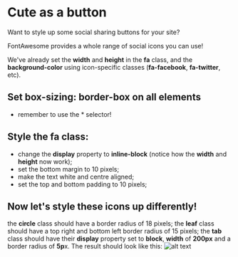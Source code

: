 # Cute as a button
Want to style up some social sharing buttons for your site?

FontAwesome provides a whole range of social icons you can use!

We've already set the **width** and **height** in the **fa** class, and the **background-color** using icon-specific classes (**fa-facebook**, **fa-twitter**, etc).

## Set box-sizing: border-box on all elements
* remember to use the * selector!
## Style the fa class:
* change the **display** property to **inline-block**
(notice how the **width** and **height** now work);
* set the bottom margin to 10 pixels;
* make the text white and centre aligned;
* set the top and bottom padding to 10 pixels;
## Now let's style these icons up differently!
the **circle** class should have a border radius of 18 pixels;
the **leaf** class should have a top right and bottom left border radius of 15 pixels;
the **tab** class should have their **display** property set to **block**, **width** of **200px** and a border radius of **5p**x.
The result should look like this:
![alt text](https://groklearning-cdn.com/problems/ddopUU5CufcFWj7RRTvFFX/screenshot.png)
